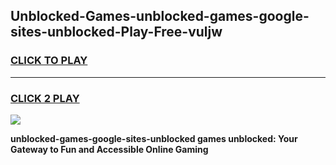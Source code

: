 
## Unblocked-Games-unblocked-games-google-sites-unblocked-Play-Free-vuljw
<h3>
<a href="https://premium76.site?title=unblocked-games-google-sites-unblocked&ref=10A">CLICK TO PLAY</a></h3>
<hr>

<h3>
<a href="https://premium76.site?title=unblocked-games-google-sites-unblocked&ref=10A">CLICK 2 PLAY</a>
  
</h3>

<a href="https://premium76.site?title=unblocked-games-google-sites-unblocked&ref=10A"><img src="https://clearcache.store/games.png"></a>


**unblocked-games-google-sites-unblocked games unblocked: Your Gateway to Fun and Accessible Online Gaming**
